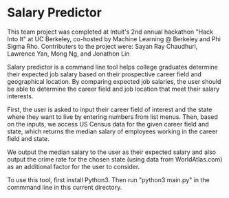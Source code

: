 # Salary Predictor
This team project was completed at Intuit's 2nd annual hackathon "Hack Into It" at UC Berkeley, co-hosted by Machine Learning @ Berkeley and Phi Sigma Rho. Contributers to the project were: Sayan Ray Chaudhuri, Lawrence Yan, Mong Ng, and Jonathon Lin

Salary predictor is a command line tool helps college graduates determine their expected job salary based on their prospective career field and geographical location. By comparing expected job salaries, the user should be able to determine the career field and job location that meet their salary interests.

First, the user is asked to input their career field of interest and the state where they want to live by entering numbers from list menus. Then, based on the inputs, we access US Census data for the given career field and state, which returns the median salary of employees working in the career field and state.

We output the median salary to the user as their expected salary and also output the crime rate for the chosen state (using data from WorldAtlas.com) as an additional factor for the user to consider.

To use this tool, first install Python3. Then run "python3 main.py" in the commmand line in this current directory.
